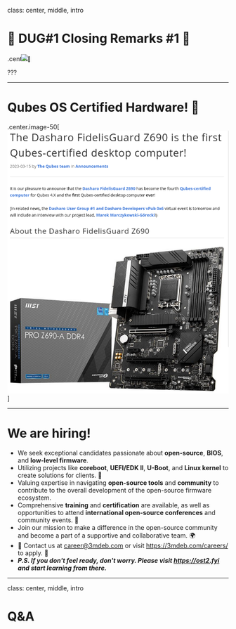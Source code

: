 class: center, middle, intro

# &#x1F44B; DUG#1 Closing Remarks #1 &#x1F44B;

.center[<img src="/remark-templates/dasharo-presentation-template/images/dasharo-sygnet-white.svg" width="150px" style="margin-left:-20px">]

???

<!--
SPDX-FileCopyrightText: 2024 3mdeb <contact@3mdeb.com>

SPDX-License-Identifier: CC-BY-SA-4.0
-->

---

# Qubes OS Certified Hardware! &#x1F389;

.center.image-50[![](/img/dasharo_fg_z690_certified.png)]

---

# We are hiring!

* We seek exceptional candidates passionate about **open-source**, **BIOS**, and
  **low-level firmware**.
* Utilizing projects like **coreboot**, **UEFI/EDK II**, **U-Boot**, and
  **Linux kernel** to create solutions for clients. 🚀
* Valuing expertise in navigating **open-source tools** and **community** to
  contribute to the overall development of the open-source firmware ecosystem.
* Comprehensive **training** and **certification** are available, as well as
  opportunities to attend **international open-source conferences** and
  community events. 🎉
* Join our mission to make a difference in the open-source community and become
  a part of a supportive and collaborative team. 🌍
* 📩 Contact us at [career@3mdeb.com](mailto:career@3mdeb.com) or visit
  https://3mdeb.com/careers/ to apply. 📩
* **_P.S. If you don't feel ready, don't worry. Please visit https://ost2.fyi and
 start learning from there._**

---
class: center, middle, intro

# Q&A
